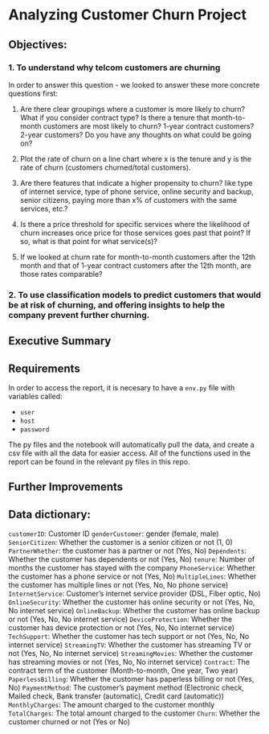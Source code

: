 # Analyzing Customer Churn Project

## Objectives:  

### 1. To understand why telcom customers are churning

In order to answer this question - we looked to answer these more concrete questions first: 

1. Are there clear groupings where a customer is more likely to churn? What if you consider contract type? Is there a tenure that month-to-month customers are most likely to churn? 1-year contract customers? 2-year customers? Do you have any thoughts on what could be going on? 

1. Plot the rate of churn on a line chart where x is the tenure and y is the rate of churn (customers churned/total customers).

1. Are there features that indicate a higher propensity to churn? like type of internet service, type of phone service, online security and backup, senior citizens, paying more than x% of customers with the same services, etc.?

1. Is there a price threshold for specific services where the likelihood of churn increases once price for those services goes past that point? If so, what is that point for what service(s)?

1. If we looked at churn rate for month-to-month customers after the 12th month and that of 1-year contract customers after the 12th month, are those rates comparable?

### 2. To use classification models to predict customers that would be at risk of churning, and offering insights to help the company prevent further churning.

## Executive Summary

## Requirements

In order to access the report, it is necesary to have a `env.py` file with  variables called:

* `user`
* `host`
* `password`

The py files and the notebook will automatically pull the data, and create a csv file with all the data for easier access. All of the functions used in the report can be found in the relevant py files in this repo. 

## Further Improvements

## Data dictionary: 

`customerID`: Customer ID
`genderCustomer`: gender (female, male)
`SeniorCitizen`: Whether the customer is a senior citizen or not (1, 0)
`PartnerWhether`: the customer has a partner or not (Yes, No)
`Dependents`: Whether the customer has dependents or not (Yes, No)
`tenure`: Number of months the customer has stayed with the company
`PhoneService`: Whether the customer has a phone service or not (Yes, No)
`MultipleLines`: Whether the customer has multiple lines or not (Yes, No, No phone service)
`InternetService`: Customer’s internet service provider (DSL, Fiber optic, No)
`OnlineSecurity`: Whether the customer has online security or not (Yes, No, No internet service)
`OnlineBackup`: Whether the customer has online backup or not (Yes, No, No internet service)
`DeviceProtection`: Whether the customer has device protection or not (Yes, No, No internet service)
`TechSupport`: Whether the customer has tech support or not (Yes, No, No internet service)
`StreamingTV`: Whether the customer has streaming TV or not (Yes, No, No internet service)
`StreamingMovies`: Whether the customer has streaming movies or not (Yes, No, No internet service)
`Contract`: The contract term of the customer (Month-to-month, One year, Two year)
`PaperlessBilling`: Whether the customer has paperless billing or not (Yes, No)
`PaymentMethod`: The customer’s payment method (Electronic check, Mailed check, Bank transfer (automatic), Credit card (automatic))
`MonthlyCharges`: The amount charged to the customer monthly
`TotalCharges`: The total amount charged to the customer
`Churn`: Whether the customer churned or not (Yes or No)

